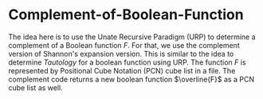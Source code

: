 # Complement-of-Boolean-Function

 The idea here is to use the Unate Recursive Paradigm (URP) to determine a complement of a Boolean function $F$. 
 For that, we use the complement version of Shannon's expansion version.
 This is similar to the idea to determine *Tautology* for a boolean function using URP.
 The function $F$ is represented by Positional Cube Notation (PCN) cube list in a file. The complement code returns 
 a new boolean function $\overline{F}$ as a PCN cube list as well. 
